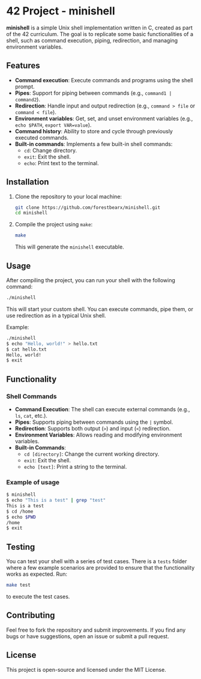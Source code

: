 # 42 Project - minishell

**minishell** is a simple Unix shell implementation written in C, created as part of the 42 curriculum. The goal is to replicate some basic functionalities of a shell, such as command execution, piping, redirection, and managing environment variables.

## Features

- **Command execution**: Execute commands and programs using the shell prompt.
- **Pipes**: Support for piping between commands (e.g., `command1 | command2`).
- **Redirection**: Handle input and output redirection (e.g., `command > file` or `command < file`).
- **Environment variables**: Get, set, and unset environment variables (e.g., `echo $PATH`, `export VAR=value`).
- **Command history**: Ability to store and cycle through previously executed commands.
- **Built-in commands**: Implements a few built-in shell commands:
  - `cd`: Change directory.
  - `exit`: Exit the shell.
  - `echo`: Print text to the terminal.

## Installation

1. Clone the repository to your local machine:
   ```bash
   git clone https://github.com/forestbearx/minishell.git
   cd minishell
   ```

2. Compile the project using `make`:
   ```bash
   make
   ```

   This will generate the `minishell` executable.

## Usage

After compiling the project, you can run your shell with the following command:

```bash
./minishell
```

This will start your custom shell. You can execute commands, pipe them, or use redirection as in a typical Unix shell.

Example:

```bash
./minishell
$ echo "Hello, world!" > hello.txt
$ cat hello.txt
Hello, world!
$ exit
```

## Functionality

### Shell Commands

- **Command Execution**: The shell can execute external commands (e.g., `ls`, `cat`, etc.).
- **Pipes**: Supports piping between commands using the `|` symbol.
- **Redirection**: Supports both output (`>`) and input (`<`) redirection.
- **Environment Variables**: Allows reading and modifying environment variables.
- **Built-in Commands**:
  - `cd [directory]`: Change the current working directory.
  - `exit`: Exit the shell.
  - `echo [text]`: Print a string to the terminal.

### Example of usage

```bash
$ minishell
$ echo "This is a test" | grep "test"
This is a test
$ cd /home
$ echo $PWD
/home
$ exit
```

## Testing

You can test your shell with a series of test cases. There is a `tests` folder where a few example scenarios are provided to ensure that the functionality works as expected. Run:

```bash
make test
```

to execute the test cases.

## Contributing

Feel free to fork the repository and submit improvements. If you find any bugs or have suggestions, open an issue or submit a pull request.

## License

This project is open-source and licensed under the MIT License.
